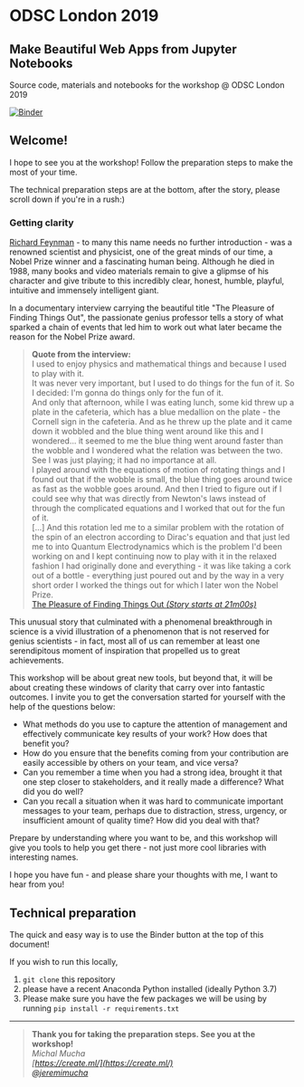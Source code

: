 # ODSC London 2019

## Make Beautiful Web Apps from Jupyter Notebooks

Source code, materials and notebooks for the workshop @ ODSC London 2019

[![Binder](https://mybinder.org/badge_logo.svg)](https://mybinder.org/v2/gh/MichaMucha/odsc2019-voila-jupyter-web-app/master)

## Welcome!

I hope to see you at the workshop! Follow the preparation steps to make the most of your time.

The technical preparation steps are at the bottom, after the story, please scroll down if you're in a rush:)

### Getting clarity

[Richard Feynman](https://www.nobelprize.org/prizes/physics/1965/feynman/biographical/) - to many this name needs no further introduction - was a renowned scientist and physicist, one of the great minds of our time, a Nobel Prize winner and a fascinating human being. Although he died in 1988, many books and video materials remain to give a glipmse of his character and give tribute to this incredibly clear, honest, humble, playful, intuitive and immensely intelligent giant.

In a documentary interview carrying the beautiful title "The Pleasure of Finding Things Out", the passionate genius professor tells a story of what sparked a chain of events that led him to work out what later became the reason for the Nobel Prize award.

> **Quote from the interview:**  
> I used to enjoy physics and mathematical things and because I used to play with it.  
> It was never very important, but I used to do things for the fun of it. So I decided: I'm gonna do things only for the fun of it.  
> And only that afternoon, while I was eating lunch, some kid threw up a plate in the cafeteria, which has a blue medallion on the plate - the Cornell sign in the cafeteria. And as he threw up the plate and it came down it wobbled and the blue thing went around like this and I wondered... it seemed to me the blue thing went around faster than the wobble and I wondered what the relation was between the two.  
> See I was just playing; it had no importance at all.  
> I played around with the equations of motion of rotating things and I found out that if the wobble is small, the blue thing goes around twice as fast as the wobble goes around. And then I tried to figure out if I could see why that was directly from Newton's laws instead of through the complicated equations and I worked that out for the fun of it.  
[...]
> And this rotation led me to a similar problem with the rotation of the spin of an electron according to Dirac's equation and that just led me to into Quantum Electrodynamics which is the problem I'd been working on and I kept continuing now to play with it in the relaxed fashion I had originally done and everything - it was like taking a cork out of a bottle - everything just poured out and by the way in a very short order I worked the things out for which I later won the Nobel Prize.  
> [The Pleasure of Finding Things Out *(Story starts at 21m00s)*](https://topdocumentaryfilms.com/pleasure-finding-things-out/)


This unusual story that culminated with a phenomenal breakthrough in science is a vivid illustration of a phenomenon that is not reserved for genius scientists - in fact, most all of us can remember at least one serendipitous moment of inspiration that propelled us to great achievements.

This workshop will be about great new tools, but beyond that, it will be about creating these windows of clarity that carry over into fantastic outcomes. I invite you to get the conversation started for yourself with the help of the questions below:

* What methods do you use to capture the attention of management and effectively communicate key results of your work? How does that benefit you?
* How do you ensure that the benefits coming from your contribution are easily accessible by others on your team, and vice versa?
* Can you remember a time when you had a strong idea, brought it that one step closer to stakeholders, and it really made a difference? What did you do well?
* Can you recall a situation when it was hard to communicate important messages to your team, perhaps due to distraction, stress, urgency, or insufficient amount of quality time? How did you deal with that?

Prepare by understanding where you want to be, and this workshop will give you tools to help you get there - not just more cool libraries with interesting names.

I hope you have fun - and please share your thoughts with me, I want to hear from you!

## Technical preparation

The quick and easy way is to use the Binder button at the top of this document!

If you wish to run this locally,

1. `git clone` this repository
2. please have a recent Anaconda Python installed (ideally Python 3.7)
3. Please make sure you have the few packages we will be using by running `pip install -r requirements.txt`

--- 
> **Thank you for taking the preparation steps. See you at the workshop!**  
> *Michal Mucha*  
> *[https://create.ml/](https://create.ml/)*  
> *[@jeremimucha](https://twitter.com/jeremimucha)*